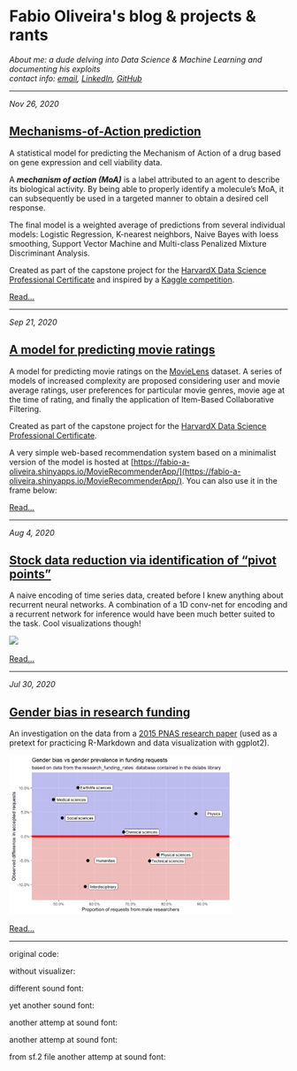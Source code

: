 # Fabio Oliveira's blog & projects & rants

_About me: a dude delving into Data Science & Machine Learning and documenting his exploits_   
_contact info: [email](mailto:fabio.afdo@gmail.com), [LinkedIn](https://www.linkedin.com/in/fabioarbacholiveira/), [GitHub](https://github.com/fabio-a-oliveira)_

<!---
***

_DD/MM/YYYY (updated DD/MM/YYYY)_

## Running list of short and sweet DS/ML analogies    

PCA
BN
Nesterov --->

***

_Nov 26, 2020_
## [Mechanisms-of-Action prediction](https://fabio-a-oliveira.github.io/2020-11-26%20HX9_CYO_Report.html)

A statistical model for predicting the Mechanism of Action of a drug based on gene expression and cell viability data.

A _**mechanism of action (MoA)**_ is a label attributed to an agent to describe its biological activity.  By being able to properly identify a molecule’s MoA, it can subsequently be used in a targeted manner to obtain a desired cell response.

The final model is a weighted average of predictions from several individual models: Logistic Regression, K-nearest neighbors, Naive Bayes with loess smoothing, Support Vector Machine and Multi-class Penalized Mixture Discriminant Analysis.   

Created as part of the capstone project for the [HarvardX Data Science Professional Certificate](https://www.edx.org/professional-certificate/harvardx-data-science) and inspired by a [Kaggle competition](https://www.kaggle.com/c/lish-moa).

[Read...](https://fabio-a-oliveira.github.io/2020-11-26%20HX9_CYO_Report.html)  

***

_Sep 21, 2020_
## [A model for predicting movie ratings](https://fabio-a-oliveira.github.io/2020-09-21%20HX9_MovieLens_Report.html)

A model for predicting movie ratings on the [MovieLens](https://grouplens.org/datasets/movielens/) dataset. A series of models of increased complexity are proposed considering user and movie average ratings, user preferences for particular movie genres, movie age at the time of rating, and finally the application of Item-Based Collaborative Filtering.

Created as part of the capstone project for the [HarvardX Data Science Professional Certificate](https://www.edx.org/professional-certificate/harvardx-data-science).    

A very simple web-based recommendation system based on a minimalist version of the model is hosted at [https://fabio-a-oliveira.shinyapps.io/MovieRecommenderApp/](https://fabio-a-oliveira.shinyapps.io/MovieRecommenderApp/). You can also use it in the frame below:       

<!---

<iframe src="https://fabio-a-oliveira.shinyapps.io/MovieRecommenderApp/" width="100%" height="600">
</iframe>

--->


[Read...](https://fabio-a-oliveira.github.io/2020-09-21%20HX9_MovieLens_Report.html)

***
<!---
_DD/MM/YYYY_
## Maximum likelihood, overfitting and romance

Overfitting is the price we pay for answering the wrong question.   

Read...

***
--->

_Aug 4, 2020_
## [Stock data reduction via identification of “pivot points”](https:/fabio-a-oliveira.github.io/2020-08-04_stock_data_simplification.html)

A naive encoding of time series data, created before I knew anything about recurrent neural networks. A combination of a 1D conv-net for encoding and a recurrent network for inference would have been much better suited to the task. Cool visualizations though!   

<img src="2020-08-04_animation_sequential_loop.gif" width="80%" class="center">

[Read...](https:/fabio-a-oliveira.github.io/2020-08-04_stock_data_simplification.html)   

***

_Jul 30, 2020_
## [Gender bias in research funding](https://fabio-a-oliveira.github.io/2020-07-30%20Research%20Funding.html)

An investigation on the data from a [2015 PNAS research paper](https://www.pnas.org/content/112/40/12349) (used as a pretext for practicing R-Markdown and data visualization with ggplot2).   

<img src="2020-07-30%2001.png" width="80%" class="center">

[Read...](https://fabio-a-oliveira.github.io/2020-07-30%20Research%20Funding.html)



----------------------


<script src="https://cdn.jsdelivr.net/combine/npm/tone@14.7.58,npm/@magenta/music@1.21.0/es6/core.js,npm/focus-visible@5,npm/html-midi-player@1.1.1"></script>


original code:
<midi-player
  src="new_chorale__2021-03-08__12-26-40__120__.mid"
  sound-font visualizer="#myVisualizer">
</midi-player>

without visualizer:
<midi-player
  src="new_chorale__2021-03-08__12-26-40__120__.mid">
</midi-player>

different sound font:
<midi-player
  src="new_chorale__2021-03-08__12-26-40__120__.mid"
  player.soundFont = "https://www.polyphone-soundfonts.com/files/27-instrument-sets/256-sgm-v2-01">
</midi-player>

yet another sound font:
<midi-player
  src="new_chorale__2021-03-08__12-26-40__120__.mid"
  player.soundFont = "https://www.polyphone-soundfonts.com/files/27-instrument-sets/256-sgm-v2-01">
</midi-player>

another attemp at sound font:
<midi-player
  src="new_chorale__2021-03-08__12-26-40__120__.mid"
  sound-font = "https://storage.googleapis.com/magentadata/js/soundfonts/sgm_plus">
</midi-player>

another attemp at sound font:
<midi-player
  src="new_chorale__2021-03-08__12-26-40__120__.mid"
  sound-font = "https://storage.googleapis.com/magentadata/js/soundfonts/sgm_plus">
</midi-player>

from sf.2 file
another attemp at sound font:
<midi-player
  src="new_chorale__2021-03-08__12-26-40__120__.mid"
  sound-font = "Boychoir.sf2">
</midi-player>






